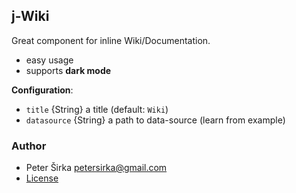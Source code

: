## j-Wiki

Great component for inline Wiki/Documentation.

- easy usage
- supports __dark mode__

__Configuration__:

- `title` {String} a title (default: `Wiki`)
- `datasource` {String} a path to data-source (learn from example)

### Author

- Peter Širka <petersirka@gmail.com>
- [License](https://www.totaljs.com/license/)